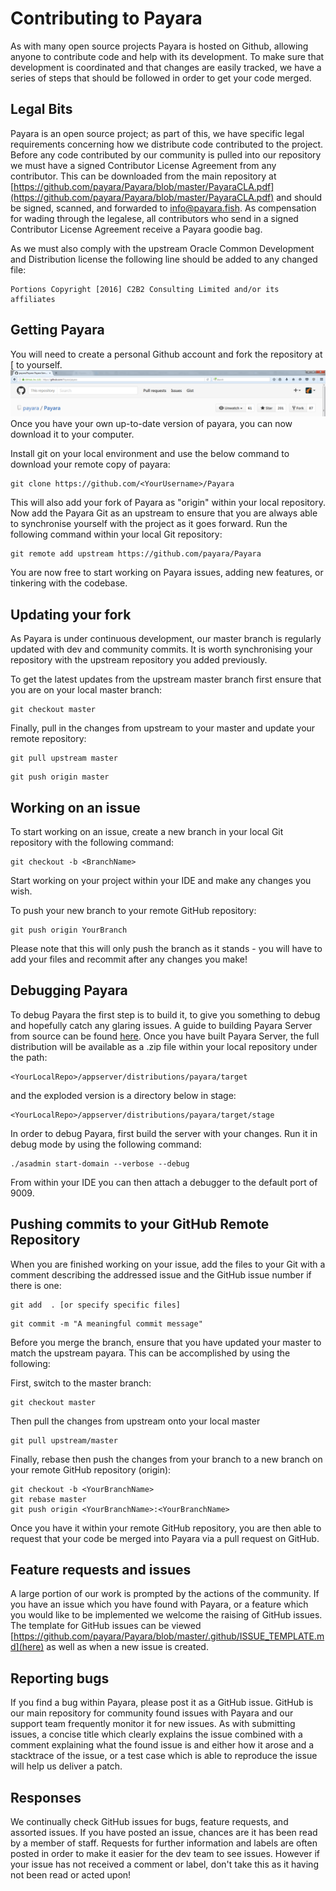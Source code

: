 # Contributing to Payara

As with many open source projects Payara is hosted on Github, allowing anyone to contribute code and help with its development. To make sure that development is coordinated and that changes are easily tracked, we have a series of steps that should be followed in order to get your code merged.

## Legal Bits
Payara is an open source project; as part of this, we have specific legal requirements concerning how we distribute code contributed to the project. Before any code contributed by our community is pulled into our repository we must have a signed Contributor License Agreement from any contributor. This can be downloaded from the main repository at [https://github.com/payara/Payara/blob/master/PayaraCLA.pdf](https://github.com/payara/Payara/blob/master/PayaraCLA.pdf) and should be signed, scanned, and forwarded to [info@payara.fish](mailto:info@payara.fish). As compensation for wading through the legalese, all contributors who send in a signed Contributor License Agreement receive a Payara goodie bag.

As we must also comply with the upstream Oracle Common Development and Distribution license the following line should be added to any changed file:

```
Portions Copyright [2016] C2B2 Consulting Limited and/or its affiliates
```

## Getting Payara
You will need to create a personal Github account and fork the repository at [ to yourself.
![](../images/forkingpayarafromgit.png)
Once you have your own up-to-date version of payara, you can now download it to your computer.

Install git on your local environment and use the below command to download your remote copy of payara:

```
git clone https://github.com/<YourUsername>/Payara
```
This will also add your fork of Payara as "origin" within your local repository.
Now add the Payara Git as an upstream to ensure that you are always able to synchronise yourself with the project as it goes forward. Run the following command within your local Git repository:

```
git remote add upstream https://github.com/payara/Payara
```

You are now free to start working on Payara issues, adding new features, or tinkering with the codebase.
## Updating your fork
As Payara is under continuous development, our master branch is regularly updated with dev and community commits. It is worth synchronising your repository with the upstream repository you added previously.

To get the latest updates from the upstream master branch first ensure that you are on your local master branch:

```
git checkout master
```

Finally, pull in the changes from upstream to your master and update your remote repository:

```
git pull upstream master
```

```
git push origin master
```

## Working on an issue
To start working on an issue, create a new branch in your local Git repository with the following command:

```
git checkout -b <BranchName>
```

Start working on your project within your IDE and make any changes you wish.

To push your new branch to your remote GitHub repository:

```
git push origin YourBranch
```

Please note that this will only push the branch as it stands - you will have to add your files and recommit after any changes you make!

## Debugging Payara

To debug Payara the first step is to build it, to give you something to debug and hopefully catch any glaring issues. A guide to building Payara Server from source can be found [here](https://github.com/payara/Payara/wiki/Build-Instructions).
Once you have built Payara Server, the full distribution will be available as a .zip file within your local repository under the path:

```
<YourLocalRepo>/appserver/distributions/payara/target
```
and the exploded version is a directory below in stage:
```
<YourLocalRepo>/appserver/distributions/payara/target/stage
```
In order to debug Payara, first build the server with your changes. Run it in debug mode by using the following command:

```
./asadmin start-domain --verbose --debug
```

From within your IDE you can then attach a debugger to the default port of 9009.

## Pushing commits to your GitHub Remote Repository

When you are finished working on your issue, add the files to your Git with a comment describing the addressed issue and the GitHub issue number if there is one:

```
git add  . [or specify specific files]
```

```
git commit -m "A meaningful commit message"
```

Before you merge the branch, ensure that you have updated your master to match the upstream payara. This can be accomplished by using the following:

First, switch to the master branch:
```
git checkout master
```
Then pull the changes from upstream onto your local master
```
git pull upstream/master
```

Finally, rebase then push the changes from your branch to a new branch on your remote GitHub repository (origin):

```
git checkout -b <YourBranchName>
git rebase master
git push origin <YourBranchName>:<YourBranchName>
```

Once you have it within your remote GitHub repository, you are then able to request that your code be merged into Payara via a pull request on GitHub.

## Feature requests and issues

A large portion of our work is prompted by the actions of the community. If you have an issue which you have found with Payara, or a feature which you would like to be implemented we welcome the raising of GitHub issues. The template for GitHub issues can be viewed [https://github.com/payara/Payara/blob/master/.github/ISSUE_TEMPLATE.md](here) as well as when a new issue is created.

## Reporting bugs

If you find a bug within Payara, please post it as a GitHub issue. GitHub is our main repository for community found issues with Payara and our support team frequently monitor it for new issues. As with submitting issues, a concise title which clearly explains the issue combined with a comment explaining what the found issue is and either how it arose and a stacktrace of the issue, or a test case which is able to reproduce the issue will help us deliver a patch.

## Responses

We continually check GitHub issues for bugs, feature requests, and assorted issues. If you have posted an issue, chances are it has been read by a member of staff. Requests for further information and labels are often posted in order to make it easier for the dev team to see issues. However if your issue has not received a comment or label, don't take this as it having not been read or acted upon!
